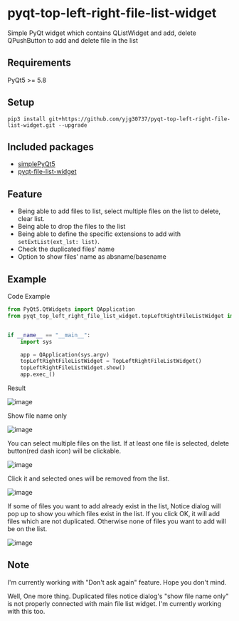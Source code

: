 # pyqt-top-left-right-file-list-widget
Simple PyQt widget which contains QListWidget and add, delete QPushButton to add and delete file in the list

## Requirements
PyQt5 >= 5.8

## Setup
```pip3 install git+https://github.com/yjg30737/pyqt-top-left-right-file-list-widget.git --upgrade```

## Included packages
* <a href="https://github.com/yjg30737/simplePyQt5.git">simplePyQt5</a>
* <a href="https://github.com/yjg30737/pyqt-file-list-widget.git">pyqt-file-list-widget</a>

## Feature
* Being able to add files to list, select multiple files on the list to delete, clear list.
* Being able to drop the files to the list
* Being able to define the specific extensions to add with ```setExtList(ext_lst: list)```.
* Check the duplicated files' name
* Option to show files' name as absname/basename 

## Example
Code Example
```python
from PyQt5.QtWidgets import QApplication
from pyqt_top_left_right_file_list_widget.topLeftRightFileListWidget import TopLeftRightFileListWidget


if __name__ == "__main__":
    import sys

    app = QApplication(sys.argv)
    topLeftRightFileListWidget = TopLeftRightFileListWidget()
    topLeftRightFileListWidget.show()
    app.exec_()
```

Result

![image](https://user-images.githubusercontent.com/55078043/145379025-1c7c075f-fbab-45c4-bcc3-d5ebc5ab00b5.png)

Show file name only

![image](https://user-images.githubusercontent.com/55078043/145379084-3e6dfc8e-4c8f-4c0c-848f-73816ae5a651.png)

You can select multiple files on the list. If at least one file is selected, delete button(red dash icon) will be clickable.

![image](https://user-images.githubusercontent.com/55078043/145379667-e3a7d67e-a7b5-4cb5-9d08-c002d2398fc7.png)

Click it and selected ones will be removed from the list.

![image](https://user-images.githubusercontent.com/55078043/145379940-11289218-2b1a-406b-98d8-f4a9ec31fc97.png)

If some of files you want to add already exist in the list, Notice dialog will pop up to show you which files exist in the list. If you click OK, it will add files which are not duplicated. Otherwise none of files you want to add will be on the list.

![image](https://user-images.githubusercontent.com/55078043/145380501-1907ec13-31f8-483d-9fa7-5cb6d2ed440a.png)

## Note

I'm currently working with "Don't ask again" feature. Hope you don't mind. 

Well, One more thing. Duplicated files notice dialog's "show file name only" is not properly connected with main file list widget. I'm currently working with this too.

